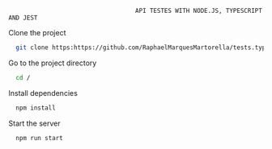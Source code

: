                                        API TESTES WITH NODE.JS, TYPESCRIPT AND JEST




                            
Clone the project

```bash
  git clone https:https://github.com/RaphaelMarquesMartorella/tests.typeSript.git
```

Go to the project directory

```bash
  cd /
```

Install dependencies

```bash
  npm install
```

Start the server

```bash
  npm run start
```


